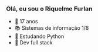 ### Olá, eu sou o Riquelme Furlan

- 📅 17 anos
- 📚 Sistemas de informação 1/8
- 🔭 Estudando Python
- 🏹 Dev full stack
